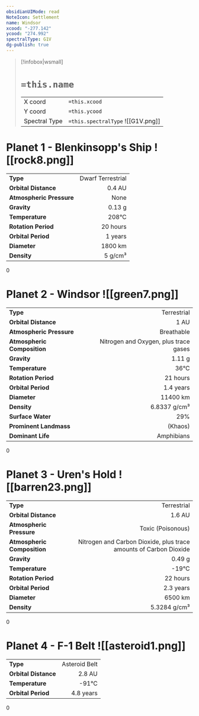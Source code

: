 ```yaml
---
obsidianUIMode: read
NoteIcon: Settlement
name: Windsor
xcood: "-277.142"
ycood: "274.992"
spectralType: G1V
dg-publish: true
---
```

> [!infobox|wsmall]
> # `=this.name`
> | | |
> | - | - |
> | X coord | `=this.xcood` |
> | Y coord| `=this.ycood` |
> | Spectral Type | `=this.spectralType` ![[G1V.png]] |

# Planet 1 - Blenkinsopp's Ship ![[rock8.png]]
|                             |                           |
| --------------------------- | -------------------------:|
| **Type**                    |             Dwarf Terrestrial |
| **Orbital Distance**        |   0.4 AU |
| **Atmospheric Pressure**    |       None |
| **Gravity**                 |        0.13 g |
| **Temperature**             |    208°C |
| **Rotation Period**         |  20 hours |
| **Orbital Period** | 1 years |
| **Diameter**                |      1800 km | 
| **Density**                 |    5 g/cm³ |



0



# Planet 2 - Windsor ![[green7.png]]
|                             |                           |
| --------------------------- | -------------------------:|
| **Type**                    |             Terrestrial |
| **Orbital Distance**        |   1 AU |
| **Atmospheric Pressure**    |       Breathable |
| **Atmospheric Composition** |      Nitrogen and Oxygen, plus trace gases |
| **Gravity**                 |        1.11 g |
| **Temperature**             |    36°C |
| **Rotation Period**         |  21 hours |
| **Orbital Period** | 1.4 years |
| **Diameter**                |      11400 km | 
| **Density**                 |    6.8337 g/cm³ |
| **Surface Water**           |           29% | 
| **Prominent Landmass**      |         (Khaos) | 
| **Dominant Life**           |         Amphibians |



0



# Planet 3 - Uren's Hold ![[barren23.png]]
|                             |                           |
| --------------------------- | -------------------------:|
| **Type**                    |             Terrestrial |
| **Orbital Distance**        |   1.6 AU |
| **Atmospheric Pressure**    |       Toxic (Poisonous) |
| **Atmospheric Composition** |      Nitrogen and Carbon Dioxide, plus trace amounts of Carbon Dioxide |
| **Gravity**                 |        0.49 g |
| **Temperature**             |    -19°C |
| **Rotation Period**         |  22 hours |
| **Orbital Period** | 2.3 years |
| **Diameter**                |      6500 km | 
| **Density**                 |    5.3284 g/cm³ |



0



# Planet 4 - F-1 Belt ![[asteroid1.png]]
|                             |                           |
| --------------------------- | -------------------------:|
| **Type**                    |             Asteroid Belt |
| **Orbital Distance**        |   2.8 AU |
| **Temperature**             |    -91°C |
| **Orbital Period** | 4.8 years |



0




